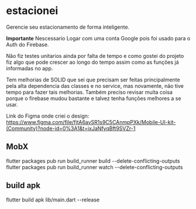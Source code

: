 # estacionei

Gerencie seu estacionamento de forma inteligente.

**Importante** Nescessario Logar com uma conta Google pois foi usado para o Auth do Firebase.

Não fiz testes unitarios ainda por falta de tempo e como gostei do projeto fiz algo que pode crescer ao longo do tempo assim como
as funções já informadas no app.

Tem melhorias de SOLID que sei que precisam ser feitas principalmente pela alta dependencia das classes e no service, mas novamente,
não tive tempo para fazer tais melhorias. Também preciso revisar muita coisa porque o firebase mudou bastante e talvez tenha funções 
melhores a se usar.

Link do Figma onde criei o design: https://www.figma.com/file/fjtA6avSR1s9C5CAnmpPXk/Mobile-UI-kit-(Community)?node-id=0%3A1&t=ixJaNfyqBft9SVZr-1

## MobX

flutter packages pub run build_runner build --delete-conflicting-outputs
flutter packages pub run build_runner watch --delete-conflicting-outputs

## build apk

flutter build apk lib/main.dart --release
